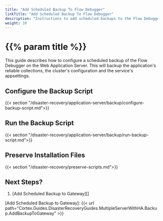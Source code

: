 ```yaml
---
title: "Add Scheduled Backup To Flow Debugger"
linkTitle: "Add Scheduled Backup To Flow Debugger"
description: "Instructions to add scheduled backups to the Flow Debugger."
weight: 30
---
```


# {{% param title %}}

This guide describes how to configure a scheduled backup of the Flow Debugger on the Web Application Server. This will backup the application's reliable collections, the cluster's configuration and the service's appsettings.

## Configure the Backup Script

{{< section "/disaster-recovery/application-server/backup/configure-backup-script.md">}}

## Run the Backup Script

{{< section "/disaster-recovery/application-server/backup/run-backup-script.md">}}

## Preserve Installation Files

{{< section "/disaster-recovery/preserve-scripts.md">}}

## Next Steps?

1. [Add Scheduled Backup to Gateway][]

[Add Scheduled Backup to Gateway]: {{< url path="Cortex.Guides.DisasterRecoveryGuides.MultipleServerWithHA.Backup.AddBackupToGateway" >}}